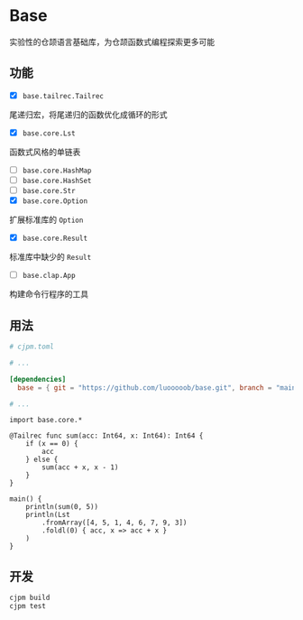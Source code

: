 # Base

实验性的仓颉语言基础库，为仓颉函数式编程探索更多可能

## 功能

- [x] `base.tailrec.Tailrec`

尾递归宏，将尾递归的函数优化成循环的形式

- [x] `base.core.Lst`

函数式风格的单链表

- [ ] `base.core.HashMap`
- [ ] `base.core.HashSet`
- [ ] `base.core.Str`
- [x] `base.core.Option`

扩展标准库的 `Option`

- [x] `base.core.Result`

标准库中缺少的 `Result`

- [ ] `base.clap.App`

构建命令行程序的工具

## 用法
```toml
# cjpm.toml

# ...

[dependencies] 
  base = { git = "https://github.com/luooooob/base.git", branch = "main" }

# ...

```

```cj
import base.core.*

@Tailrec func sum(acc: Int64, x: Int64): Int64 {
    if (x == 0) {
        acc
    } else {
        sum(acc + x, x - 1)
    }
}

main() {
    println(sum(0, 5))
    println(Lst
        .fromArray([4, 5, 1, 4, 6, 7, 9, 3])
        .foldl(0) { acc, x => acc + x }
    )
}

```

## 开发

```sh
cjpm build
cjpm test
```
